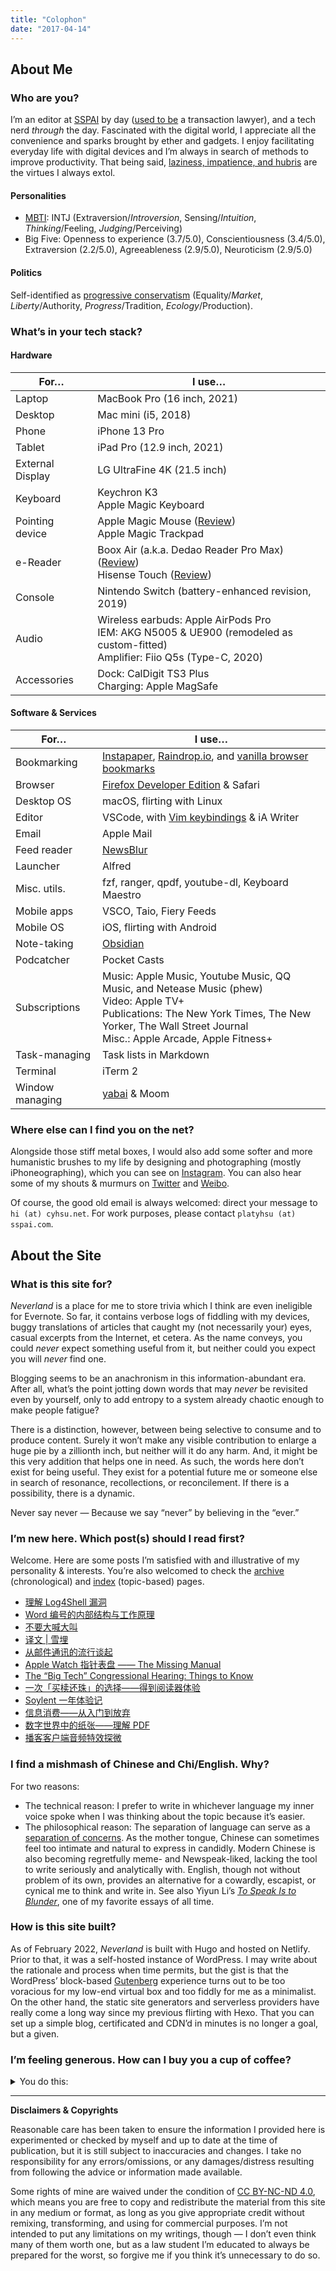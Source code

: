 ```yaml
---
title: "Colophon"
date: "2017-04-14"
---
```


## About Me

### Who are you?

I’m an editor at [SSPAI](https://sspai.com) by day ([used to be](/2021/07/postmortem-on-a-jobby-job/) a transaction lawyer), and a tech nerd _through_ the day. Fascinated with the digital world, I appreciate all the convenience and sparks brought by ether and gadgets. I enjoy facilitating everyday life with digital devices and I’m always in search of methods to improve productivity. That being said, [laziness, impatience, and hubris](http://threevirtues.com) are the virtues I always extol.

#### Personalities

- [MBTI](https://en.wikipedia.org/wiki/Myers–Briggs_Type_Indicator): INTJ (Extraversion/_Introversion_, Sensing/_Intuition_, _Thinking_/Feeling, _Judging_/Perceiving)
- Big Five: Openness to experience (3.7/5.0), Conscientiousness (3.4/5.0), Extraversion (2.2/5.0), Agreeableness (2.9/5.0), Neuroticism (2.9/5.0)

#### Politics

Self-identified as [progressive conservatism](https://en.wikipedia.org/wiki/Progressive_conservatism) (Equality/_Market_, _Liberty_/Authority, _Progress_/Tradition, _Ecology_/Production).

### What’s in your tech stack?

#### Hardware

| For… | I use… |
| --- | --- |
| Laptop | MacBook Pro (16 inch, 2021) |
| Desktop | Mac mini (i5, 2018) |
| Phone | iPhone 13 Pro |
| Tablet | iPad Pro (12.9 inch, 2021) |
| External Display | LG UltraFine 4K (21.5 inch) |
| Keyboard | Keychron K3 <br>Apple Magic Keyboard |
| Pointing device | Apple Magic Mouse ([Review](/2020/05/defense-for-magic-mouse/))<br> Apple Magic Trackpad |
| e-Reader | Boox Air (a.k.a. Dedao Reader Pro Max) ([Review](/2021/05/dedao-max-review/))<br>Hisense Touch ([Review](/2021/09/hisense-touch-quick-review/)) |
| Console | Nintendo Switch (battery-enhanced revision, 2019) |
| Audio | Wireless earbuds: Apple AirPods Pro  <br>IEM: AKG N5005 & UE900 (remodeled as custom-fitted)  <br>Amplifier: Fiio Q5s (Type-C, 2020) |
| Accessories | Dock: CalDigit TS3 Plus<br>Charging: Apple MagSafe |

#### Software & Services

| For… | I use… |
| --- | --- |
| Bookmarking | [Instapaper](https://www.instapaper.com/), [Raindrop.io](https://raindrop.io/), and [vanilla browser bookmarks](https://support.mozilla.org/en-US/kb/bookmarks-firefox) |
| Browser | [Firefox Developer Edition](https://www.mozilla.org/en-US/firefox/developer/) & Safari |
| Desktop OS | macOS, flirting with Linux |
| Editor | VSCode, with [Vim keybindings](https://github.com/VSCodeVim/Vim) & iA Writer |
| Email | Apple Mail |
| Feed reader | [NewsBlur](https://www.newsblur.com/) |
| Launcher | Alfred |
| Misc. utils. | fzf, ranger, qpdf, youtube-dl, Keyboard Maestro |
| Mobile apps | VSCO, Taio, Fiery Feeds |
| Mobile OS | iOS, flirting with Android |
| Note-taking | [Obsidian](https://obsidian.md/) |
| Podcatcher | Pocket Casts |
| Subscriptions | Music: Apple Music, Youtube Music, QQ Music, and Netease Music (phew)<br>Video: Apple TV+<br>Publications: The New York Times, The New Yorker, The Wall Street Journal<br>Misc.: Apple Arcade, Apple Fitness+ |
| Task-managing | Task lists in Markdown |
| Terminal | iTerm 2 |
| Window managing | [yabai](https://github.com/koekeishiya/yabai) & Moom |

### Where else can I find you on the net?

Alongside those stiff metal boxes, I would also add some softer and more humanistic brushes to my life by designing and photographing (mostly iPhoneographing), which you can see on [Instagram](https://instagram.com/platy_hsu). You can also hear some of my shouts & murmurs on [Twitter](https://twitter.com/PlatyHsu) and [Weibo](https://www.weibo.com/1933586711/profile).

Of course, the good old email is always welcomed: direct your message to `hi (at) cyhsu.net`. For work purposes, please contact `platyhsu (at) sspai.com`.

## About the Site

### What is this site for?

_Neverland_ is a place for me to store trivia which I think are even ineligible for Evernote. So far, it contains verbose logs of fiddling with my devices, buggy translations of articles that caught my (not necessarily your) eyes, casual excerpts from the Internet, et cetera. As the name conveys, you could _never_ expect something useful from it, but neither could you expect you will _never_ find one.

Blogging seems to be an anachronism in this information-abundant era. After all, what’s the point jotting down words that may _never_ be revisited even by yourself, only to add entropy to a system already chaotic enough to make people fatigue?

There is a distinction, however, between being selective to consume and to produce content. Surely it won’t make any visible contribution to enlarge a huge pie by a zillionth inch, but neither will it do any harm. And, it might be this very addition that helps one in need. As such, the words here don’t exist for being useful. They exist for a potential future me or someone else in search of resonance, recollections, or reconcilement. If there is a possibility, there is a dynamic.

Never say never — Because we say “never” by believing in the “ever.”

### I’m new here. Which post(s) should I read first?

Welcome. Here are some posts I’m satisfied with and illustrative of my personality & interests. You’re also welcomed to check the [archive](/archive/) (chronological) and [index](/topics/) (topic-based) pages.

- [理解 Log4Shell 漏洞](/2021/12/understand-log4shell-exploit/)
- [Word 编号的内部结构与工作原理](/2021/08/word-numbering-internals/)
- [不要大喊大叫](/2021/03/do-not-shout/)
- [译文 | 雪埋](/2020/11/snowed-under/)
- [从邮件通讯的流行谈起](/2020/03/on-the-popularity-of-newsletters/)
- [Apple Watch 指针表盘 —— The Missing Manual](/2020/10/apple-watch-analog-faces-the-missing-manual/)
- [The “Big Tech” Congressional Hearing: Things to Know](/2020/08/big-tech-congressional-hearing/)
- [一次「买椟还珠」的选择——得到阅读器体验](/2019/12/flow-ereader-review/)
- [Soylent 一年体验记](/2019/09/one-year-with-soylent/)
- [信息消费——从入门到放弃](/2019/02/2018-review-art-of-forsaking/)
- [数字世界中的纸张——理解 PDF](/2018/09/understanding-pdf-the-digitalized-paper/)
- [播客客户端音频特效探微](/2017/03/podcast-apps-audio-fx-internals/)

### I find a mishmash of Chinese and Chi/English. Why?

For two reasons:

- The technical reason: I prefer to write in whichever language my inner voice spoke when I was thinking about the topic because it’s easier.
- The philosophical reason: The separation of language can serve as a [separation of concerns](https://en.wikipedia.org/wiki/Separation_of_concerns). As the mother tongue, Chinese can sometimes feel too intimate and natural to express in candidly. Modern Chinese is also becoming regretfully meme- and Newspeak-liked, lacking the tool to write seriously and analytically with. English, though not without problem of its own, provides an alternative for a cowardly, escapist, or cynical me to think and write in. See also Yiyun Li’s [_To Speak Is to Blunder_](https://www.newyorker.com/magazine/2017/01/02/to-speak-is-to-blunder), one of my favorite essays of all time.

### How is this site built?

As of February 2022, _Neverland_ is built with Hugo and hosted on Netlify. Prior to that, it was a self-hosted instance of WordPress. I may write about the rationale and process when time permits, but the gist is that the WordPress’ block-based [Gutenberg](https://wordpress.org/gutenberg/) experience turns out to be too voracious for my low-end virtual box and too fiddly for me as a minimalist. On the other hand, the static site generators and serverless providers have really come a long way since my previous flirting with Hexo. That you can set up a simple blog, certificated and CDN’d in minutes is no longer a goal, but a given.

### I’m feeling generous. How can I buy you a cup of coffee?

<details>
  <summary>You do this:</summary>
  <img src="https://p178.p0.n0.cdn.getcloudapp.com/items/E0uoOzlX/1064d311-dab2-473e-9aa5-e808e7028df2.png?v=b60fa6f45653163749d49c2476be2fec"></img>
</details>

* * *

**Disclaimers & Copyrights**

Reasonable care has been taken to ensure the information I provided here is experimented or checked by myself and up to date at the time of publication, but it is still subject to inaccuracies and changes. I take no responsibility for any errors/omissions, or any damages/distress resulting from following the advice or information made available.

Some rights of mine are waived under the condition of [CC BY-NC-ND 4.0](https://creativecommons.org/licenses/by-nc-nd/4.0/), which means you are free to copy and redistribute the material from this site in any medium or format, as long as you give appropriate credit without remixing, transforming, and using for commercial purposes. I’m not intended to put any limitations on my writings, though — I don’t even think many of them worth one, but as a law student I’m educated to always be prepared for the worst, so forgive me if you think it’s unnecessary to do so.
